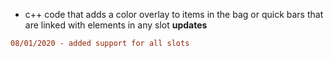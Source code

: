 * c++ code that adds a color overlay to items in the bag or quick bars that are linked with elements in any slot
**updates**
```diff
08/01/2020 - added support for all slots
```
